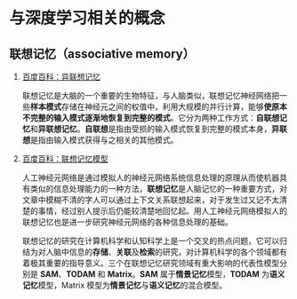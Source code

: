 # 与深度学习相关的概念

## 联想记忆（associative memory）

1. [百度百科：异联想记忆](https://baike.baidu.com/item/%E5%BC%82%E8%81%94%E6%83%B3%E8%AE%B0%E5%BF%86)

    联想记忆是大脑的一个重要的生物特征，与人脑类似，联想记忆神经网络把一些**样本模式**存储在神经元之间的权值中，利用大规模的并行计算，能够**使原本不完整的输入模式逐渐地恢复到完整的模式**。它分为两种工作方式：**自联想记忆**和**异联想记忆**。**自联想**是指由受损的输入模式恢复到完整的模式本身，**异联想**是指由输入模式获得与之相关的其他模式。

2. [百度百科：联想记忆模型](https://baike.baidu.com/item/%E8%81%94%E6%83%B3%E8%AE%B0%E5%BF%86%E6%A8%A1%E5%9E%8B)

    人工神经元网络是通过模拟人的神经元网络系统信息处理的原理从而使机器具有类似的信息处理能力的一种方法，**联想记忆**是人脑记忆的一种重要方式，对文章中模糊不清的字人可以通过上下文关系联想起来，对于发生过又记不太清楚的事情，经过别人提示后仍能较清楚地回忆起。用人工神经元网络模拟人的联想记忆也是进一步研究神经元网络的各种信息处理的基础。

    联想记忆的研究在计算机科学和认知科学上是一个交叉的热点问题，它可以归结为对人脑中信息的**存储**、**关联**及**检索**的研究，对计算机科学的各个领域都有着极其重要的指导意义。三个在联想记忆研究领域有重大影响的代表性模型分别是 **SAM**、**TODAM** 和 **Matrix**。**SAM** 属于**情景记忆**模型，**TODAM** 为**语义记忆**模型，Matrix 模型为**情景记忆**与**语义记忆**的混合模型。
